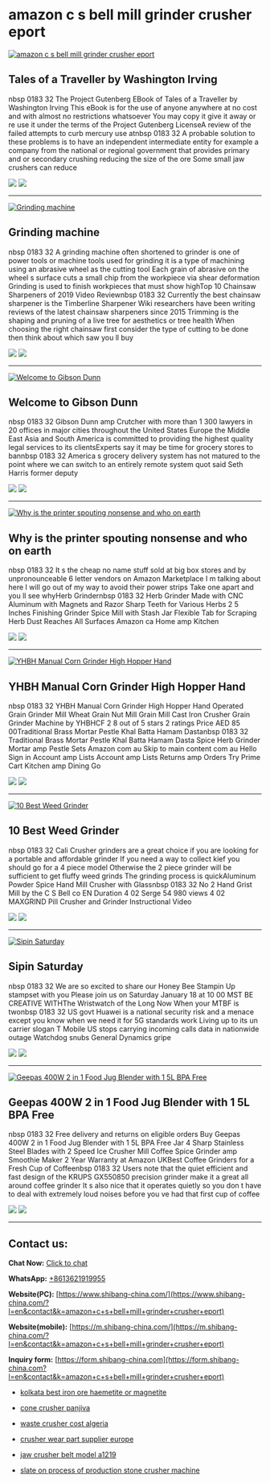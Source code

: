 # amazon c s bell mill grinder crusher eport

<a href="https://swt.shibang-china.com/?l=en&img&k=amazon+c+s+bell+mill+grinder+crusher+eport" target="_blank">![amazon c s bell mill grinder crusher eport](http://static.shibang-china.com/all-800x300/687.jpg)</a>

## Tales of a Traveller by Washington Irving
nbsp 0183 32 The Project Gutenberg EBook of Tales of a Traveller by Washington Irving This eBook is for the use of anyone anywhere at no cost and with almost no restrictions whatsoever You may copy it give it away or re use it under the terms of the Project Gutenberg LicenseA review of the failed attempts to curb mercury use atnbsp 0183 32 A probable solution to these problems is to have an independent intermediate entity for example a company from the national or regional government that provides primary and or secondary crushing reducing the size of the ore Some small jaw crushers can reduce


<a href="https://whatsapp.shibangsoft.com/WhatsApp.php" target="_blank" title="WhatsApp">![](http://static.shibang-china.com/icon/whatsapp.png)</a> <a href="https://swt.shibang-china.com/?l=en&icon&k=amazon+c+s+bell+mill+grinder+crusher+eport" target="_blank">![](http://static.shibang-china.com/icon/chat-en.png)</a>

---

<a href="https://swt.shibang-china.com/?l=en&img&k=amazon+c+s+bell+mill+grinder+crusher+eport" target="_blank">![Grinding machine](http://static.shibang-china.com/all-800x300/606.jpg)</a>

## Grinding machine
nbsp 0183 32 A grinding machine often shortened to grinder is one of power tools or machine tools used for grinding it is a type of machining using an abrasive wheel as the cutting tool Each grain of abrasive on the wheel s surface cuts a small chip from the workpiece via shear deformation Grinding is used to finish workpieces that must show highTop 10 Chainsaw Sharpeners of 2019 Video Reviewnbsp 0183 32 Currently the best chainsaw sharpener is the Timberline Sharpener Wiki researchers have been writing reviews of the latest chainsaw sharpeners since 2015 Trimming is the shaping and pruning of a live tree for aesthetics or tree health When choosing the right chainsaw first consider the type of cutting to be done then think about which saw you ll buy


<a href="https://whatsapp.shibangsoft.com/WhatsApp.php" target="_blank" title="WhatsApp">![](http://static.shibang-china.com/icon/whatsapp.png)</a> <a href="https://swt.shibang-china.com/?l=en&icon&k=amazon+c+s+bell+mill+grinder+crusher+eport" target="_blank">![](http://static.shibang-china.com/icon/chat-en.png)</a>

---

<a href="https://swt.shibang-china.com/?l=en&img&k=amazon+c+s+bell+mill+grinder+crusher+eport" target="_blank">![Welcome to Gibson Dunn](http://static.shibang-china.com/all-800x300/623.jpg)</a>

## Welcome to Gibson Dunn
nbsp 0183 32 Gibson Dunn amp Crutcher with more than 1 300 lawyers in 20 offices in major cities throughout the United States Europe the Middle East Asia and South America is committed to providing the highest quality legal services to its clientsExperts say it may be time for grocery stores to bannbsp 0183 32 America s grocery delivery system has not matured to the point where we can switch to an entirely remote system quot said Seth Harris former deputy


<a href="https://whatsapp.shibangsoft.com/WhatsApp.php" target="_blank" title="WhatsApp">![](http://static.shibang-china.com/icon/whatsapp.png)</a> <a href="https://swt.shibang-china.com/?l=en&icon&k=amazon+c+s+bell+mill+grinder+crusher+eport" target="_blank">![](http://static.shibang-china.com/icon/chat-en.png)</a>

---

<a href="https://swt.shibang-china.com/?l=en&img&k=amazon+c+s+bell+mill+grinder+crusher+eport" target="_blank">![Why is the printer spouting nonsense and who on earth](http://static.shibang-china.com/all-800x300/598.jpg)</a>

## Why is the printer spouting nonsense and who on earth
nbsp 0183 32 It s the cheap no name stuff sold at big box stores and by unpronounceable 6 letter vendors on Amazon Marketplace I m talking about here I will go out of my way to avoid their power strips Take one apart and you ll see whyHerb Grindernbsp 0183 32 Herb Grinder Made with CNC Aluminum with Magnets and Razor Sharp Teeth for Various Herbs 2 5 Inches Finishing Grinder Spice Mill with Stash Jar Flexible Tab for Scraping Herb Dust Reaches All Surfaces Amazon ca Home amp Kitchen


<a href="https://whatsapp.shibangsoft.com/WhatsApp.php" target="_blank" title="WhatsApp">![](http://static.shibang-china.com/icon/whatsapp.png)</a> <a href="https://swt.shibang-china.com/?l=en&icon&k=amazon+c+s+bell+mill+grinder+crusher+eport" target="_blank">![](http://static.shibang-china.com/icon/chat-en.png)</a>

---

<a href="https://swt.shibang-china.com/?l=en&img&k=amazon+c+s+bell+mill+grinder+crusher+eport" target="_blank">![YHBH Manual Corn Grinder High Hopper Hand](http://static.shibang-china.com/all-800x300/1312.jpg)</a>

## YHBH Manual Corn Grinder High Hopper Hand
nbsp 0183 32 YHBH Manual Corn Grinder High Hopper Hand Operated Grain Grinder Mill Wheat Grain Nut Mill Grain Mill Cast Iron Crusher Grain Grinder Machine by YHBHCF 2 8 out of 5 stars 2 ratings Price AED 85 00Traditional Brass Mortar Pestle Khal Batta Hamam Dastanbsp 0183 32 Traditional Brass Mortar Pestle Khal Batta Hamam Dasta Spice Herb Grinder Mortar amp Pestle Sets Amazon com au Skip to main content com au Hello Sign in Account amp Lists Account amp Lists Returns amp Orders Try Prime Cart Kitchen amp Dining Go


<a href="https://whatsapp.shibangsoft.com/WhatsApp.php" target="_blank" title="WhatsApp">![](http://static.shibang-china.com/icon/whatsapp.png)</a> <a href="https://swt.shibang-china.com/?l=en&icon&k=amazon+c+s+bell+mill+grinder+crusher+eport" target="_blank">![](http://static.shibang-china.com/icon/chat-en.png)</a>

---

<a href="https://swt.shibang-china.com/?l=en&img&k=amazon+c+s+bell+mill+grinder+crusher+eport" target="_blank">![10 Best Weed Grinder](http://static.shibang-china.com/all-800x300/1463.jpg)</a>

## 10 Best Weed Grinder
nbsp 0183 32 Cali Crusher grinders are a great choice if you are looking for a portable and affordable grinder If you need a way to collect kief you should go for a 4 piece model Otherwise the 2 piece grinder will be sufficient to get fluffy weed grinds The grinding process is quickAluminum Powder Spice Hand Mill Crusher with Glassnbsp 0183 32 No 2 Hand Grist Mill by the C S Bell co EN Duration 4 02 Serge 54 980 views 4 02 MAXGRIND Pill Crusher and Grinder Instructional Video


<a href="https://whatsapp.shibangsoft.com/WhatsApp.php" target="_blank" title="WhatsApp">![](http://static.shibang-china.com/icon/whatsapp.png)</a> <a href="https://swt.shibang-china.com/?l=en&icon&k=amazon+c+s+bell+mill+grinder+crusher+eport" target="_blank">![](http://static.shibang-china.com/icon/chat-en.png)</a>

---

<a href="https://swt.shibang-china.com/?l=en&img&k=amazon+c+s+bell+mill+grinder+crusher+eport" target="_blank">![Sipin Saturday](http://static.shibang-china.com/all-800x300/46.jpg)</a>

## Sipin Saturday
nbsp 0183 32 We are so excited to share our Honey Bee Stampin Up stampset with you Please join us on Saturday January 18 at 10 00 MST BE CREATIVE WITHThe Wristwatch of the Long Now When your MTBF is twonbsp 0183 32 US govt Huawei is a national security risk and a menace except you know when we need it for 5G standards work Living up to its un carrier slogan T Mobile US stops carrying incoming calls data in nationwide outage Watchdog snubs General Dynamics gripe


<a href="https://whatsapp.shibangsoft.com/WhatsApp.php" target="_blank" title="WhatsApp">![](http://static.shibang-china.com/icon/whatsapp.png)</a> <a href="https://swt.shibang-china.com/?l=en&icon&k=amazon+c+s+bell+mill+grinder+crusher+eport" target="_blank">![](http://static.shibang-china.com/icon/chat-en.png)</a>

---

<a href="https://swt.shibang-china.com/?l=en&img&k=amazon+c+s+bell+mill+grinder+crusher+eport" target="_blank">![Geepas 400W 2 in 1 Food Jug Blender with 1 5L BPA Free](http://static.shibang-china.com/all-800x300/797.jpg)</a>

## Geepas 400W 2 in 1 Food Jug Blender with 1 5L BPA Free
nbsp 0183 32 Free delivery and returns on eligible orders Buy Geepas 400W 2 in 1 Food Jug Blender with 1 5L BPA Free Jar 4 Sharp Stainless Steel Blades with 2 Speed Ice Crusher Mill Coffee Spice Grinder amp Smoothie Maker 2 Year Warranty at Amazon UKBest Coffee Grinders for a Fresh Cup of Coffeenbsp 0183 32 Users note that the quiet efficient and fast design of the KRUPS GX550850 precision grinder make it a great all around coffee grinder It s also nice that it operates quietly so you don t have to deal with extremely loud noises before you ve had that first cup of coffee


<a href="https://whatsapp.shibangsoft.com/WhatsApp.php" target="_blank" title="WhatsApp">![](http://static.shibang-china.com/icon/whatsapp.png)</a> <a href="https://swt.shibang-china.com/?l=en&icon&k=amazon+c+s+bell+mill+grinder+crusher+eport" target="_blank">![](http://static.shibang-china.com/icon/chat-en.png)</a>

---
## Contact us:

**Chat Now:** [Click to chat](https://swt.shibang-china.com?l=en&contact&k=amazon+c+s+bell+mill+grinder+crusher+eport)

**WhatsApp:**  [+8613621919955](https://whatsapp.shibangsoft.com/WhatsApp.php)

**Website(PC):** [https://www.shibang-china.com/](https://www.shibang-china.com/?l=en&contact&k=amazon+c+s+bell+mill+grinder+crusher+eport)

**Website(mobile):** [https://m.shibang-china.com/](https://m.shibang-china.com/?l=en&contact&k=amazon+c+s+bell+mill+grinder+crusher+eport)

**Inquiry form:** [https://form.shibang-china.com](https://form.shibang-china.com?l=en&contact&k=amazon+c+s+bell+mill+grinder+crusher+eport)

* [kolkata best iron ore haemetite or magnetite](../162/kolkata%20best%20iron%20ore%20haemetite%20or%20magnetite.md)

* [cone crusher panjiva](../166/cone%20crusher%20panjiva.md)

* [waste crusher cost algeria](../165/waste%20crusher%20cost%20algeria.md)

* [crusher wear part supplier europe](../166/crusher%20wear%20part%20supplier%20europe.md)

* [jaw crusher belt model a1219](../170/jaw%20crusher%20belt%20model%20a1219.md)

* [slate on process of production stone crusher machine](../165/slate%20on%20process%20of%20production%20stone%20crusher%20machine.md)